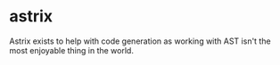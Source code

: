 # astrix
Astrix exists to help with code generation as working with AST isn't the most enjoyable thing in the world.
